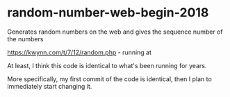 # random-number-web-begin-2018
Generates random numbers on the web and gives the sequence number of the numbers

https://kwynn.com/t/7/12/random.php - running at

At least, I think this code is identical to what's been running for years.  

More specifically, my first commit of the code is identical, then I plan to immediately start changing it.
